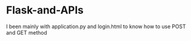 # Flask-and-APIs
I been mainly with application.py and login.html to know how to use POST and GET method

